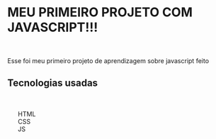<h1>MEU PRIMEIRO PROJETO COM JAVASCRIPT!!!</h1>
<br>
<p>Esse foi meu primeiro projeto de aprendizagem sobre javascript feito</p>
<h2>Tecnologias usadas</h2>
<br>
<ul>
HTML
  <br>
CSS
  <br>
JS
</ul>
<img scr="./img/img-readme-conversor.PNG">